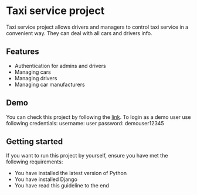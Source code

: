 # Taxi service project
Taxi service project allows drivers and managers to control taxi service in a convenient way. 
They can deal with all cars and drivers info.
## Features
* Authentication for admins and drivers
* Managing cars
* Managing drivers
* Managing car manufacturers
## Demo
You can check this project by following the [link](https://top-taxi-service.herokuapp.com/). 
To login as a demo user use following credentials:
username: user
password: demouser12345
##  Getting started
If you want to run this project by yourself, ensure you have met the following requirements:
* You have installed the latest version of Python
* You have installed Django
* You have read this guideline to the end
